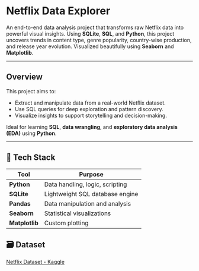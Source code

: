 #  Netflix Data Explorer

An end-to-end data analysis project that transforms raw Netflix data into powerful visual insights. Using **SQLite**, **SQL**, and **Python**, this project uncovers trends in content type, genre popularity, country-wise production, and release year evolution. Visualized beautifully using **Seaborn** and **Matplotlib**.

---

##  Overview

This project aims to:
- Extract and manipulate data from a real-world Netflix dataset.
- Use SQL queries for deep exploration and pattern discovery.
- Visualize insights to support storytelling and decision-making.

Ideal for learning **SQL**, **data wrangling**, and **exploratory data analysis (EDA)** using **Python**.

---

## 🧱 Tech Stack

| Tool          | Purpose                            |
|---------------|------------------------------------|
| **Python**    | Data handling, logic, scripting    |
| **SQLite**    | Lightweight SQL database engine    |
| **Pandas**    | Data manipulation and analysis     |
| **Seaborn**   | Statistical visualizations         |
| **Matplotlib**| Custom plotting                    |



## 🗃️ Dataset
[Netflix Dataset - Kaggle](https://www.kaggle.com/datasets/shivamb/netflix-shows)
